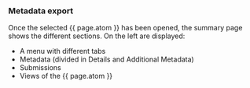 ### Metadata export
Once the selected {{ page.atom }} has been opened, the summary page shows the different sections. On the left are displayed:
- A menu with different tabs
- Metadata (divided in Details and Additional Metadata)
- Submissions
- Views of the {{ page.atom }}
